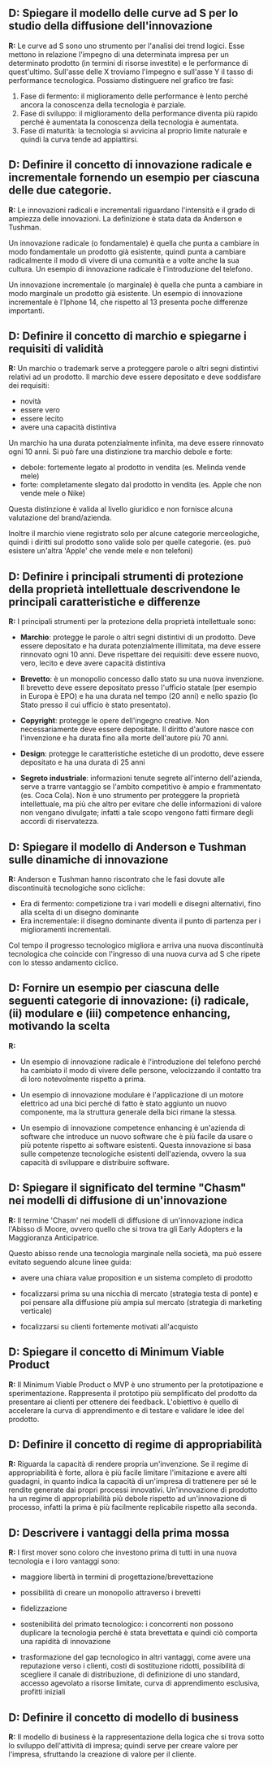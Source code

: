 ## D: Spiegare il modello delle curve ad S per lo studio della diffusione dell'innovazione 

**R:** Le curve ad S sono uno strumento per l'analisi dei trend logici. Esse mettono in relazione l'impegno di una determinata impresa per un determinato prodotto (in termini di risorse investite) e le performance di quest'ultimo. 
Sull'asse delle X troviamo l'impegno e sull'asse Y il tasso di performance tecnologica. 
Possiamo distinguere nel grafico tre fasi:

1) Fase di fermento: il miglioramento delle performance è lento perché ancora la conoscenza della tecnologia è parziale.
2) Fase di sviluppo: il miglioramento della performance diventa più rapido perché è aumentata la conoscenza della tecnologia è aumentata.
3) Fase di maturità: la tecnologia si avvicina al proprio limite naturale e quindi la curva tende ad appiattirsi.
## D: Definire il concetto di innovazione radicale e incrementale fornendo un esempio per ciascuna delle due categorie.

**R:** Le innovazioni radicali e incrementali riguardano l'intensità e il grado di ampiezza delle innovazioni. La definizione è stata data da Anderson e Tushman. 

Un innovazione radicale (o fondamentale) è quella che punta a cambiare in modo fondamentale un prodotto già esistente, quindi punta a cambiare radicalmente il modo di vivere di una comunità e a volte anche la sua cultura. Un esempio di innovazione radicale è l'introduzione del telefono.

Un innovazione incrementale (o marginale) è quella che punta a cambiare in modo marginale un prodotto già esistente. Un esempio di innovazione incrementale è l'Iphone 14, che rispetto al 13 presenta poche differenze importanti.
## D: Definire il concetto di marchio e spiegarne i requisiti di validità

**R:** Un marchio o trademark serve a proteggere parole o altri segni distintivi relativi ad un prodotto. Il marchio deve essere depositato e deve soddisfare dei requisiti:

- novità
- essere vero
- essere lecito
- avere una capacità distintiva

Un marchio ha una durata potenzialmente infinita, ma deve essere rinnovato ogni 10 anni.
Si può fare una distinzione tra marchio debole e forte:

- debole: fortemente legato al prodotto in vendita (es. Melinda vende mele)
- forte: completamente slegato dal prodotto in vendita (es. Apple che non vende mele o Nike)

Questa distinzione è valida al livello giuridico e non fornisce alcuna valutazione del brand/azienda. 

Inoltre il marchio viene registrato solo per alcune categorie merceologiche, quindi i diritti sul prodotto sono valide solo per quelle categorie. (es. può esistere un'altra 'Apple' che vende mele e non telefoni) 
## D: Definire i principali strumenti di protezione della proprietà intellettuale descrivendone le principali caratteristiche e differenze

**R:** I principali strumenti per la protezione della proprietà intellettuale sono:

- **Marchio**: protegge le parole o altri segni distintivi di un prodotto. Deve essere depositato e ha durata potenzialmente illimitata, ma deve essere rinnovato ogni 10 anni. Deve rispettare dei requisiti: deve essere nuovo, vero, lecito e deve avere capacità distintiva

- **Brevetto**: è un monopolio concesso dallo stato su una nuova invenzione. Il brevetto deve essere depositato presso l'ufficio statale (per esempio in Europa è EPO) e ha una durata nel tempo (20 anni) e nello spazio (lo Stato presso il cui ufficio è stato presentato).

- **Copyright**: protegge le opere dell'ingegno creative. Non necessariamente deve essere depositate. Il diritto d'autore nasce con l'invenzione e ha durata fino alla morte dell'autore più 70 anni.

- **Design**: protegge le caratteristiche estetiche di un prodotto, deve essere depositato e ha una durata di 25 anni

- **Segreto industriale**: informazioni tenute segrete all'interno dell'azienda, serve a trarre vantaggio se l'ambito competitivo è ampio e frammentato (es. Coca Cola). Non è uno strumento per proteggere la proprietà intellettuale, ma più che altro per evitare che delle informazioni di valore non vengano divulgate; infatti a tale scopo vengono fatti firmare degli accordi di riservatezza.
## D: Spiegare il modello di Anderson e Tushman sulle dinamiche di innovazione

**R:** Anderson e Tushman hanno riscontrato che le fasi dovute alle discontinuità tecnologiche sono cicliche:

- Era di fermento: competizione tra i vari modelli e disegni alternativi, fino alla scelta di un disegno dominante
- Era incrementale: il disegno dominante diventa il punto di partenza per i miglioramenti incrementali.

Col tempo il progresso tecnologico migliora e arriva una nuova discontinuità tecnologica che coincide con l'ingresso di una nuova curva ad S che ripete con lo stesso andamento ciclico.
## D: Fornire un esempio per ciascuna delle seguenti categorie di innovazione: (i) radicale, (ii) modulare e (iii) competence enhancing, motivando la scelta
**R:**
- Un esempio di innovazione radicale è l'introduzione del telefono perché ha cambiato il modo di vivere delle persone, velocizzando il contatto tra di loro notevolmente rispetto a prima.

- Un esempio di innovazione modulare è l'applicazione di un motore elettrico ad una bici perché di fatto è stato aggiunto un nuovo componente, ma la struttura generale della bici rimane la stessa. 

- Un esempio di innovazione competence enhancing è un'azienda di software che introduce un nuovo software che è più facile da usare o più potente rispetto ai software esistenti. Questa innovazione si basa sulle competenze tecnologiche esistenti dell'azienda, ovvero la sua capacità di sviluppare e distribuire software. 
## D: Spiegare il significato del termine "Chasm" nei modelli di diffusione di un'innovazione

**R:** Il termine 'Chasm' nei modelli di diffusione di un'innovazione indica l'Abisso di Moore, ovvero quello che si trova tra gli Early Adopters e la Maggioranza Anticipatrice. 

Questo abisso rende una tecnologia marginale nella società, ma può essere evitato 
seguendo alcune linee guida:

- avere una chiara value proposition e un sistema completo di prodotto

- focalizzarsi prima su una nicchia di mercato (strategia testa di ponte) e poi pensare alla diffusione più ampia sul mercato (strategia di marketing verticale)

- focalizzarsi su clienti fortemente motivati all'acquisto
## D: Spiegare il concetto di Minimum Viable Product

**R:** Il Minimum Viable Product o MVP è uno strumento per la prototipazione e sperimentazione. Rappresenta il prototipo più semplificato del prodotto da presentare ai clienti per ottenere dei feedback. L'obiettivo è quello di accelerare la curva di apprendimento e di testare e validare le idee del prodotto.
## D: Definire il concetto di regime di appropriabilità

**R:** Riguarda la capacità di rendere propria un'invenzione. Se il regime di appropriabilità è forte, allora è più facile limitare l'imitazione e avere alti guadagni, in quanto indica la capacità di un'impresa di trattenere per sé le rendite generate dai propri processi innovativi. 
Un'innovazione di prodotto ha un regime di appropriabilità più debole rispetto ad un'innovazione di processo, infatti la prima è più facilmente replicabile rispetto alla seconda.
## D: Descrivere i vantaggi della prima mossa

**R:** I first mover sono coloro che investono prima di tutti in una nuova tecnologia e i loro vantaggi sono:

- maggiore libertà in termini di progettazione/brevettazione

- possibilità di creare un monopolio attraverso i brevetti

- fidelizzazione

- sostenibilità del primato tecnologico: i concorrenti non possono duplicare la tecnologia perché è stata brevettata e quindi ciò comporta una rapidità di innovazione

- trasformazione del gap tecnologico in altri vantaggi, come avere una reputazione verso i clienti, costi di sostituzione ridotti, possibilità di scegliere il canale di distribuzione, di definizione di uno standard, accesso agevolato a risorse limitate, curva di apprendimento esclusiva, profitti iniziali
## D: Definire il concetto di modello di business

**R:** Il modello di business è la rappresentazione della logica che si trova sotto lo sviluppo dell'attività di impresa; quindi serve per creare valore per l'impresa, sfruttando la creazione di valore per il cliente.